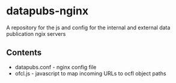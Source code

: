datapubs-nginx
==============

A repository for the js and config for the internal and external data publication ngix servers

## Contents

- datapubs.conf - nginx config file
- ofcl.js - javascript to map incoming URLs to ocfl object paths





